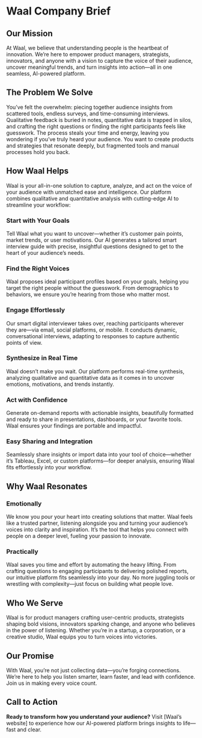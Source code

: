 # Waal Company Brief

## Our Mission
At Waal, we believe that understanding people is the heartbeat of innovation. We’re here to empower product managers, strategists, innovators, and anyone with a vision to capture the voice of their audience, uncover meaningful trends, and turn insights into action—all in one seamless, AI-powered platform.

## The Problem We Solve
You’ve felt the overwhelm: piecing together audience insights from scattered tools, endless surveys, and time-consuming interviews. Qualitative feedback is buried in notes, quantitative data is trapped in silos, and crafting the right questions or finding the right participants feels like guesswork. The process steals your time and energy, leaving you wondering if you’ve truly heard your audience. You want to create products and strategies that resonate deeply, but fragmented tools and manual processes hold you back.

## How Waal Helps
Waal is your all-in-one solution to capture, analyze, and act on the voice of your audience with unmatched ease and intelligence. Our platform combines qualitative and quantitative analysis with cutting-edge AI to streamline your workflow:

### Start with Your Goals
Tell Waal what you want to uncover—whether it’s customer pain points, market trends, or user motivations. Our AI generates a tailored smart interview guide with precise, insightful questions designed to get to the heart of your audience’s needs.

### Find the Right Voices
Waal proposes ideal participant profiles based on your goals, helping you target the right people without the guesswork. From demographics to behaviors, we ensure you’re hearing from those who matter most.

### Engage Effortlessly
Our smart digital interviewer takes over, reaching participants wherever they are—via email, social platforms, or mobile. It conducts dynamic, conversational interviews, adapting to responses to capture authentic points of view.

### Synthesize in Real Time
Waal doesn’t make you wait. Our platform performs real-time synthesis, analyzing qualitative and quantitative data as it comes in to uncover emotions, motivations, and trends instantly.

### Act with Confidence
Generate on-demand reports with actionable insights, beautifully formatted and ready to share in presentations, dashboards, or your favorite tools. Waal ensures your findings are portable and impactful.

### Easy Sharing and Integration
Seamlessly share insights or import data into your tool of choice—whether it’s Tableau, Excel, or custom platforms—for deeper analysis, ensuring Waal fits effortlessly into your workflow.

## Why Waal Resonates

### Emotionally
We know you pour your heart into creating solutions that matter. Waal feels like a trusted partner, listening alongside you and turning your audience’s voices into clarity and inspiration. It’s the tool that helps you connect with people on a deeper level, fueling your passion to innovate.

### Practically
Waal saves you time and effort by automating the heavy lifting. From crafting questions to engaging participants to delivering polished reports, our intuitive platform fits seamlessly into your day. No more juggling tools or wrestling with complexity—just focus on building what people love.

## Who We Serve
Waal is for product managers crafting user-centric products, strategists shaping bold visions, innovators sparking change, and anyone who believes in the power of listening. Whether you’re in a startup, a corporation, or a creative studio, Waal equips you to turn voices into victories.

## Our Promise
With Waal, you’re not just collecting data—you’re forging connections. We’re here to help you listen smarter, learn faster, and lead with confidence. Join us in making every voice count.

## Call to Action
**Ready to transform how you understand your audience?** Visit [Waal’s website] to experience how our AI-powered platform brings insights to life—fast and clear.

